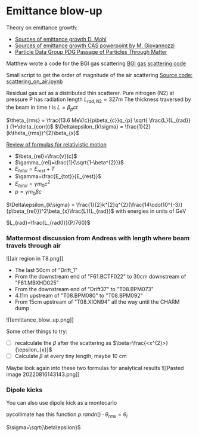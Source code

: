 # Emittance blow-up

Theory on emittance growth:
* [Sources of emittance growth D. Mohl](https://cds.cern.ch/record/941314/files/p245.pdf)
* [Sources of emittance growth CAS powerpoint by M. Giovannozzi](https://cas.web.cern.ch/sites/default/files/lectures/trieste-2005/giovannozzi-final.pdf)
* [Particle Data Group PDG Passage of Particles Through Matter](https://pdg.lbl.gov/2020/reviews/rpp2020-rev-passage-particles-matter.pdf)

Matthew wrote a code for the BGI gas scattering
[BGI gas scattering code](https://gitlab.cern.ch/mfraser/ps-injection-matching-analysis/-/blob/master/BGI_gas_scattering.ipynb)

Small script to get the order of magnitude of the air scattering
[Source code: scattering_on_air.ipynb](https://gitlab.cern.ch/eljohnso/quad-scan-east/-/blob/master/scattering_on_air.ipynb)

Residual gas act as a distributed thin scatterer. Pure nitrogen (N2) at pressure P has radiation length $L_{rad,N2}=327m$ The thickness traversed by the beam in time $t$ is $L=β_{p}ct$

$\theta_{rms} = \frac{13.6 MeV/c}{p\beta_{c}}q_{p} \sqrt{ \frac{L}{L_{rad}} } (1+\delta_{corr})$
$\Delta\epsilon_{k\sigma} = \frac{1}{2}(k\theta_{rms})^{2}\beta_{x}$

[Review of formulas for relativistic motion](https://uspas.fnal.gov/materials/12MSU/rellect.pdf)
-   $\beta_{rel}=\frac{v}{c}$
-   $\gamma_{rel}=\frac{1}{\sqrt{1-\beta^{2}}}$
-   $E_{total}=E_{rest}+T$
-   $\gamma=\frac{E_{tot}}{E_{rest}}$
-   $E_{total}=\gamma m_{0}c^{2}$
-   $p=\gamma m_{0} \beta c$

$\Delta\epsilon_{k\sigma} = \frac{1}{2}k^{2}q^{2}(\frac{14\cdot10^{-3}}{p\beta_{rel}})^2\beta_{x}\frac{L}{L_{rad}}$ with energies in units of GeV

$L_{rad}=\frac{L_{rad0}}{P/760}$

### Mattermost discussion from Andreas with length where beam travels through air
![[air region in T8.png]]
-   The last 50cm of "Drift_1"
-   From the downstream end of "F61.BCTF022" to 30cm downstream of "F61.MBXHD025"
-   From the downstream end of "Drift37" to "T08.BPM073"
-   4.11m upstream of "T08.BPM080" to "T08.BPM092"
-   From 15cm upstream of "T08.XION94" all the way until the CHARM dump

![[emittance_blow_up.png]]

Some other things to try:
* [ ] recalculate the $\beta$ after the scattering as $\beta=\frac{<x^{2}>}{\epsilon_{x}}$ 
* [ ] Calculate $\beta$ at every tiny length, maybe 10 cm

Maybe look again into these two formulas for analytical results
![[Pasted image 20220816143143.png]]


### Dipole kicks
You can also use dipole kick as a montecarlo

pycollimate has this function
$p.randn()\cdot\theta_{rms} = \theta_{i}$

$\sigma=\sqrt{\beta\epsilon}$
